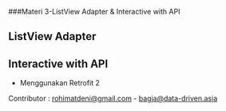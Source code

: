 ###Materi 3-ListView Adapter & Interactive with API

ListView Adapter
------------------


Interactive with API
---------
- Menggunakan Retrofit 2

Contributor : rohimatdeni@gmail.com - bagja@data-driven.asia
